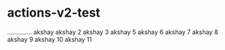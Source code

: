 # actions-v2-test
.............. akshay akshay 2 akshay 3 akshay 5 akshay 6 akshay 7 akshay 8 akshay 9 akshay 10 akshay 11
